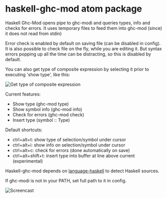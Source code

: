 # haskell-ghc-mod atom package

Haskell Ghc-Mod opens pipe to ghc-modi and queries types, info and checks
for errors. It uses temporary files to feed them into ghc-mod (since) it does
not read from stdin)

Error check is enabled by default on saving file (can be disabled in config). It
is also possible to check file on the fly, while you are editing it. But syntax
errors popping up all the time can be distracting, so this is disabled by
default.

You can also get type of composite expression by selecting it prior to executing 'show type', like this:

![Get type of composite expression][3]

Current features:

* Show type (ghc-mod type)
* Show symbol info (ghc-mod info)
* Check for errors (ghc-mod check)
* Insert type (symbol :: Type)

Default shortcuts:

* ctrl+alt+t: show type of selection/symbol under cursor
* ctrl+alt+i: show info on selection/symbol under cursor
* ctrl+alt+c: check for errors (done automatically on save)
* ctrl+alt+shift+t: insert type into buffer at line above current (experimental)

Haskell-ghc-mod depends on [language-haskell][1] to detect
Haskell sources.

If ghc-modi is not in your PATH, set full path to it in config.

![Screencast][2]

[1]: https://atom.io/packages/language-haskell
[2]: https://raw.githubusercontent.com/lierdakil/haskell-ghc-mod/master/screencast.gif
[3]: https://raw.githubusercontent.com/lierdakil/haskell-ghc-mod/master/composite.jpg
